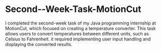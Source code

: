 # Second--Week-Task-MotionCut
I completed the second-week task of my Java programming internship at MotionCut, which focused on creating a temperature converter. This task  allows users to convert temperatures between different units, such as Celsius to Fahrenheit. it required implementing user input handling and displaying the converted results. 
